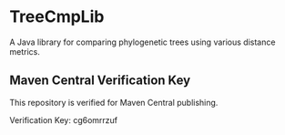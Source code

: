 # TreeCmpLib
A Java library for comparing phylogenetic trees using various distance metrics.

## Maven Central Verification Key

This repository is verified for Maven Central publishing.

Verification Key: cg6omrrzuf
